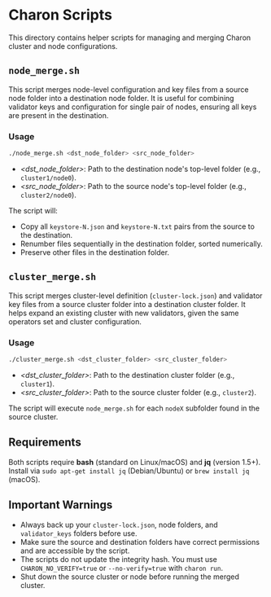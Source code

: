 # Charon Scripts

This directory contains helper scripts for managing and merging Charon cluster and node configurations.

## `node_merge.sh`

This script merges node-level configuration and key files from a source node folder into a destination node folder.
It is useful for combining validator keys and configuration for single pair of nodes, ensuring all keys are present in the destination.

### Usage

```bash
./node_merge.sh <dst_node_folder> <src_node_folder>
```

- *<dst_node_folder>*: Path to the destination node's top-level folder (e.g., `cluster1/node0`).
- *<src_node_folder>*: Path to the source node's top-level folder (e.g., `cluster2/node0`).

The script will:
- Copy all `keystore-N.json` and `keystore-N.txt` pairs from the source to the destination.
- Renumber files sequentially in the destination folder, sorted numerically.
- Preserve other files in the destination folder.

## `cluster_merge.sh`

This script merges cluster-level definition (`cluster-lock.json`) and validator key files from a source cluster folder into a destination cluster folder.
It helps expand an existing cluster with new validators, given the same operators set and cluster configuration.

### Usage

```bash
./cluster_merge.sh <dst_cluster_folder> <src_cluster_folder>
```

- *<dst_cluster_folder>*: Path to the destination cluster folder (e.g., `cluster1`).
- *<src_cluster_folder>*: Path to the source cluster folder (e.g., `cluster2`).

The script will execute `node_merge.sh` for each `nodeX` subfolder found in the source cluster.

## Requirements

Both scripts require **bash** (standard on Linux/macOS) and **jq** (version 1.5+).
Install via `sudo apt-get install jq` (Debian/Ubuntu) or `brew install jq` (macOS).

## Important Warnings

- Always back up your `cluster-lock.json`, node folders, and `validator_keys` folders before use.
- Make sure the source and destination folders have correct permissions and are accessible by the script.
- The scripts do not update the integrity hash. You must use `CHARON_NO_VERIFY=true` or `--no-verify=true` with `charon run`.
- Shut down the source cluster or node before running the merged cluster.
